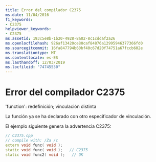 ```yaml
---
title: Error del compilador C2375
ms.date: 11/04/2016
f1_keywords:
- C2375
helpviewer_keywords:
- C2375
ms.assetid: 193c5e8b-1b20-4928-8a02-8c1cddaf2a26
ms.openlocfilehash: 926af13420ce80caf84876a12995946377366fd0
ms.sourcegitcommit: 16fa847794b60bf40c67d20f74751a67fccb602e
ms.translationtype: MT
ms.contentlocale: es-ES
ms.lasthandoff: 12/03/2019
ms.locfileid: "74745530"
---
```

# <a name="compiler-error-c2375"></a>Error del compilador C2375

'function': redefinición; vinculación distinta

La función ya se ha declarado con otro especificador de vinculación.

El ejemplo siguiente genera la advertencia C2375:

```cpp
// C2375.cpp
// compile with: /Za /c
extern void func( void );
static void func( void );   // C2375
static void func2( void );   // OK
```
